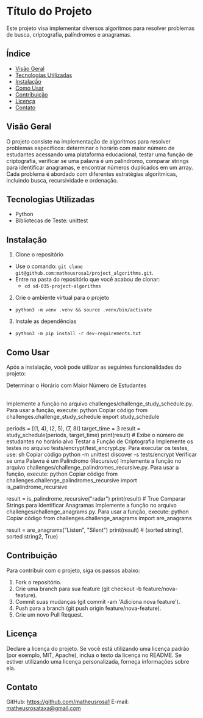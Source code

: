 # Título do Projeto

Este projeto visa implementar diversos algoritmos para resolver problemas de busca, criptografia, palíndromos e anagramas.


## Índice

- [Visão Geral](#visão-geral)
- [Tecnologias Utilizadas](#tecnologias-utilizadas)
- [Instalação](#instalação)
- [Como Usar](#como-usar)
- [Contribuição](#contribuição)
- [Licença](#licença)
- [Contato](#contato)

## Visão Geral

O projeto consiste na implementação de algoritmos para resolver problemas específicos: determinar o horário com maior número de estudantes acessando uma plataforma educacional, testar uma função de criptografia, verificar se uma palavra é um palíndromo, comparar strings para identificar anagramas, e encontrar números duplicados em um array. Cada problema é abordado com diferentes estratégias algorítmicas, incluindo busca, recursividade e ordenação.

## Tecnologias Utilizadas

- Python
- Bibliotecas de Teste: unittest


## Instalação

1. Clone o repositório

* Use o comando: `git clone git@github.com:matheusrosa1/project_algorithms.git`.
* Entre na pasta do repositório que você acabou de clonar:
  * `cd sd-035-project-algorithms`

2. Crie o ambiente virtual para o projeto

* `python3 -m venv .venv && source .venv/bin/activate`

3. Instale as dependências

* `python3 -m pip install -r dev-requirements.txt`

## Como Usar

Após a instalação, você pode utilizar as seguintes funcionalidades do projeto:

<summary><strong></strong>Determinar o Horário com Maior Número de Estudantes </summary><br />

Implemente a função no arquivo challenges/challenge_study_schedule.py.
Para usar a função, execute:
python
Copiar código
from challenges.challenge_study_schedule import study_schedule

periods = [(1, 4), (2, 5), (7, 8)]
target_time = 3
result = study_schedule(periods, target_time)
print(result)  # Exibe o número de estudantes no horário alvo
Testar a Função de Criptografia
Implemente os testes no arquivo tests/encrypt/test_encrypt.py.
Para executar os testes, use:
sh
Copiar código
python -m unittest discover -s tests/encrypt
Verificar se uma Palavra é um Palíndromo (Recursivo)
Implemente a função no arquivo challenges/challenge_palindromes_recursive.py.
Para usar a função, execute:
python
Copiar código
from challenges.challenge_palindromes_recursive import is_palindrome_recursive

result = is_palindrome_recursive("radar")
print(result)  # True
Comparar Strings para Identificar Anagramas
Implemente a função no arquivo challenges/challenge_anagrams.py.
Para usar a função, execute:
python
Copiar código
from challenges.challenge_anagrams import are_anagrams

result = are_anagrams("Listen", "Silent")
print(result)  # (sorted string1, sorted string2, True)


## Contribuição

Para contribuir com o projeto, siga os passos abaixo:

1. Fork o repositório.
2. Crie uma branch para sua feature (git checkout -b feature/nova-feature).
3. Commit suas mudanças (git commit -am 'Adiciona nova feature').
4. Push para a branch (git push origin feature/nova-feature).
5. Crie um novo Pull Request.


## Licença

Declare a licença do projeto. Se você está utilizando uma licença padrão (por exemplo, MIT, Apache), inclua o texto da licença no README. Se estiver utilizando uma licença personalizada, forneça informações sobre ela.

## Contato

GitHub: https://github.com/matheusrosa1
E-mail: matheusrosataxa@gmail.com
